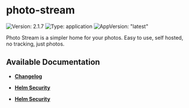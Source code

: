 # photo-stream

![Version: 2.1.7](https://img.shields.io/badge/Version-2.1.7-informational?style=flat-square) ![Type: application](https://img.shields.io/badge/Type-application-informational?style=flat-square) ![AppVersion: "latest"](https://img.shields.io/badge/AppVersion-"latest"-informational?style=flat-square)

Photo Stream is a simpler home for your photos. Easy to use, self hosted, no tracking, just photos.

## Available Documentation

- [**Changelog**](CHANGELOG)

- [**Helm Security**](container-security)

- [**Helm Security**](helm-security)

